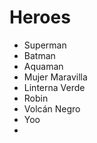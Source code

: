 # Heroes

* Superman
* Batman
* Aquaman
* Mujer Maravilla
* Linterna Verde
* Robin
* Volcán Negro
* Yoo
* 
